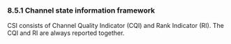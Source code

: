 ### 8.5.1 Channel state information framework

CSI consists of Channel Quality Indicator (CQI) and Rank Indicator (RI).
The CQI and RI are always reported together.
